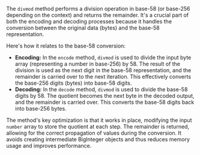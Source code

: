 The `divmod` method performs a division operation in base-58 (or base-256 depending on the context) and returns the remainder. It's a crucial part of both the encoding and decoding processes because it handles the conversion between the original data (bytes) and the base-58 representation.

Here's how it relates to the base-58 conversion:

*   **Encoding:** In the `encode` method, `divmod` is used to divide the input byte array (representing a number in base-256) by 58. The result of the division is used as the next digit in the base-58 representation, and the remainder is carried over to the next iteration. This effectively converts the base-256 digits (bytes) into base-58 digits.
*   **Decoding:** In the `decode` method, `divmod` is used to divide the base-58 digits by 58. The quotient becomes the next byte in the decoded output, and the remainder is carried over. This converts the base-58 digits back into base-256 bytes.

The method's key optimization is that it works in place, modifying the input `number` array to store the quotient at each step. The remainder is returned, allowing for the correct propagation of values during the conversion. It avoids creating intermediate BigInteger objects and thus reduces memory usage and improves performance.